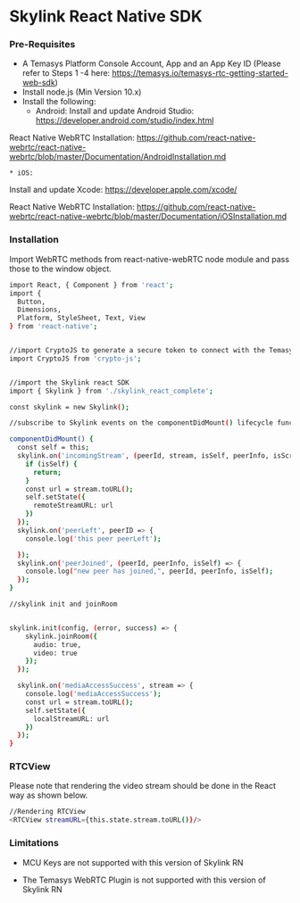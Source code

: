# Skylink React Native SDK


### Pre-Requisites

  - A Temasys Platform Console Account, App and an App Key ID  (Please refer to Steps 1 -4 here: https://temasys.io/temasys-rtc-getting-started-web-sdk)
  - Install node.js (Min Version 10.x)
  - Install the following:
     * Android:
Install and update Android Studio: https://developer.android.com/studio/index.html

React Native WebRTC Installation: https://github.com/react-native-webrtc/react-native-webrtc/blob/master/Documentation/AndroidInstallation.md

    * iOS:
Install and update Xcode: https://developer.apple.com/xcode/

React Native WebRTC Installation: https://github.com/react-native-webrtc/react-native-webrtc/blob/master/Documentation/iOSInstallation.md

### Installation
Import WebRTC methods from react-native-webRTC node module and pass those to the window object.
```sh
import React, { Component } from 'react';
import {
  Button,
  Dimensions,
  Platform, StyleSheet, Text, View
} from 'react-native';


//import CryptoJS to generate a secure token to connect with the Temasys Platform
import CryptoJS from 'crypto-js';


//import the Skylink react SDK
import { Skylink } from './skylink_react_complete';

const skylink = new Skylink();
```

```sh
//subscribe to Skylink events on the componentDidMount() lifecycle function

componentDidMount() {
  const self = this;
  skylink.on('incomingStream', (peerId, stream, isSelf, peerInfo, isScreensharing, streamId) => {
    if (isSelf) {
      return;
    }
    const url = stream.toURL();
    self.setState({
      remoteStreamURL: url
    })
  });
  skylink.on('peerLeft', peerID => {
    console.log('this peer peerLeft');

  });
  skylink.on('peerJoined', (peerId, peerInfo, isSelf) => {
    console.log("new peer has joined,", peerId, peerInfo, isSelf);
  });
}
```

```sh
//skylink init and joinRoom


skylink.init(config, (error, success) => {
    skylink.joinRoom({
      audio: true,
      video: true
    });
  });

  skylink.on('mediaAccessSuccess', stream => {
    console.log('mediaAccessSuccess');
    const url = stream.toURL();
    self.setState({
      localStreamURL: url
    })
  });
}
```
### RTCView
Please note that rendering the video stream should be done in the React way as shown below.
```sh
//Rendering RTCView
<RTCView streamURL={this.state.stream.toURL()}/>
```

### Limitations
 - MCU Keys are not supported with this version of Skylink RN

 - The Temasys WebRTC Plugin is not supported with this version of Skylink RN
